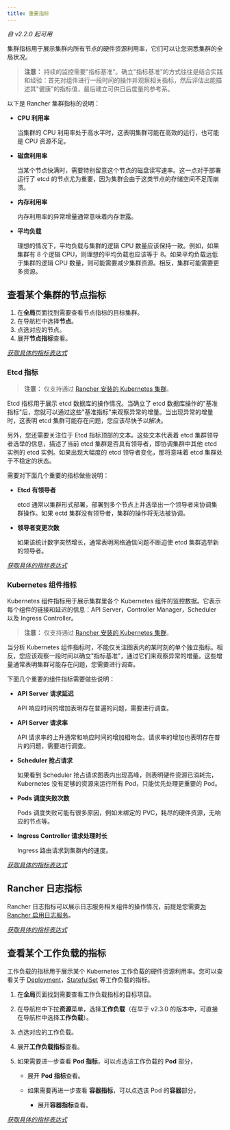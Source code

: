 ```yaml
---
title: 重要指标
---
```


_自 v2.2.0 起可用_

集群指标用于展示集群内所有节点的硬件资源利用率，它们可以让您洞悉集群的全局状况。

> **注意：** 持续的监控需要"指标基准"。确立"指标基准"的方式往往是结合实践和经验：首先对组件进行一段时间的操作并观察相关指标，然后评估出能描述其"健康"的指标值，最后建立可供日后度量的参考系。

以下是 Rancher 集群指标的说明：

- **CPU 利用率**

  当集群的 CPU 利用率处于高水平时，这表明集群可能在高效的运行，也可能是 CPU 资源不足。

- **磁盘利用率**

  当某个节点快满时，需要特别留意这个节点的磁盘读写速率。这一点对于部署运行了 etcd 的节点尤为重要，因为集群会由于这类节点的存储空间不足而崩溃。

- **内存利用率**

  内存利用率的异常增量通常意味着内存泄露。

- **平均负载**

  理想的情况下，平均负载与集群的逻辑 CPU 数量应该保持一致。例如，如果集群有 8 个逻辑 CPU，则理想的平均负载也应该等于 8。如果平均负载远低于集群的逻辑 CPU 数量，则可能需要减少集群资源。相反，集群可能需要更多资源。

## 查看某个集群的节点指标

1. 在**全局**页面找到需要查看节点指标的目标集群。
1. 在导航栏中选择**节点**。
1. 点选对应的节点。
1. 展开**节点指标**查看。

[_获取具体的指标表达式_](/docs/rancher2/cluster-admin/tools/monitoring/expression/_index)

### Etcd 指标

> **注意：** 仅支持通过 [Rancher 安装的 Kubernetes 集群](/docs/rancher2/cluster-provisioning/rke-clusters/_index)。

Etcd 指标用于展示 etcd 数据库的操作情况。当确立了 etcd 数据库操作的"基准指标"后，您就可以通过这些"基准指标"来观察异常的增量。当出现异常的增量时，这表明 etcd 集群可能存在问题，您应该尽快予以解决。

另外，您还需要关注位于 Etcd 指标顶部的文本。这些文本代表着 etcd 集群领导者选举的信息，描述了当前 etcd 集群是否具有领导者，即协调集群中其他 etcd 实例的 etcd 实例。如果出现大幅度的 etcd 领导者变化，那将意味着 etcd 集群处于不稳定的状态。

需要对下面几个重要的指标做些说明：

- **Etcd 有领导者**

  etcd 通常以集群形式部署，部署到多个节点上并选举出一个领导者来协调集群操作。如果 ectd 集群没有领导者，集群的操作将无法被协调。

- **领导者变更次数**

  如果该统计数字突然增长，通常表明网络通信问题不断迫使 etcd 集群选举新的领导者。

[_获取具体的指标表达式_](/docs/rancher2/cluster-admin/tools/monitoring/expression/_index)

### Kubernetes 组件指标

Kubernetes 组件指标用于展示集群里各个 Kubernetes 组件的监控数据。它表示每个组件的链接和延迟的信息：API Server，Controller Manager，Scheduler 以及 Ingress Controller。

> **注意：** 仅支持通过 [Rancher 安装的 Kubernetes 集群](/docs/rancher2/cluster-provisioning/rke-clusters/_index)。

当分析 Kubernetes 组件指标时，不能仅关注图表内的某时刻的单个独立指标。相反，您应该观察一段时间以确立"指标基准"，通过它们来观察异常的增量。这些增量通常表明集群可能存在问题，您需要进行调查。

下面几个重要的组件指标需要做些说明：

- **API Server 请求延迟**

  API 响应时间的增加表明存在普遍的问题，需要进行调查。

- **API Server 请求率**

  API 请求率的上升通常和响应时间的增加相吻合。请求率的增加也表明存在普片的问题，需要进行调查。

- **Scheduler 抢占请求**

  如果看到 Scheduler 抢占请求图表内出现高峰，则表明硬件资源已消耗完，Kubernetes 没有足够的资源来运行所有 Pod，只能优先处理更重要的 Pod。

- **Pods 调度失败次数**

  Pods 调度失败可能有很多原因，例如未绑定的 PVC，耗尽的硬件资源，无响应的节点等。

- **Ingress Controller 请求处理时长**

  Ingress 路由请求到集群内的速度。

[_获取具体的指标表达式_](/docs/rancher2/cluster-admin/tools/monitoring/expression/_index)

## Rancher 日志指标

Rancher 日志指标可以展示日志服务相关组件的操作情况，前提是您需要[为 Rancher 启用日志服务](/docs/rancher2/cluster-admin/tools/logging/_index)。

[_获取具体的指标表达式_](/docs/rancher2/cluster-admin/tools/monitoring/expression/_index)

## 查看某个工作负载的指标

工作负载的指标用于展示某个 Kubernetes 工作负载的硬件资源利用率。您可以查看关于 [Deployment](https://kubernetes.io/docs/concepts/workloads/controllers/deployment/)，[StatefulSet](https://kubernetes.io/docs/concepts/workloads/controllers/statefulset/) 等工作负载的指标。

1. 在**全局**页面找到需要查看工作负载指标的目标项目。

1. 在导航栏中下拉**资源**菜单，选择**工作负载**（在早于 v2.3.0 的版本中，可直接在导航栏中选择**工作负载**）。

1. 点选对应的工作负载。

1. 展开**工作负载指标**查看。

1. 如果需要进一步查看 **Pod 指标**，可以点选该工作负载的 **Pod** 部分，

   - 展开 **Pod 指标**查看。

   - 如果需要再进一步查看 **容器指标**，可以点选该 Pod 的**容器**部分，
     - 展开**容器指标**查看。

[_获取具体的指标表达式_](/docs/rancher2/cluster-admin/tools/monitoring/expression/_index)

